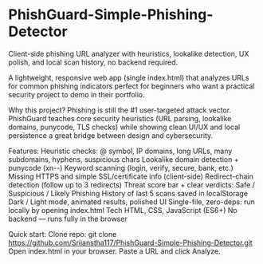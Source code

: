 # PhishGuard-Simple-Phishing-Detector
Client-side phishing URL analyzer with heuristics, lookalike detection, UX polish, and local scan history, no backend required.

A lightweight, responsive web app (single index.html) that analyzes URLs for common phishing indicators perfect for beginners who want a practical security project to demo in their portfolio.

Why this project?
Phishing is still the #1 user-targeted attack vector. PhishGuard teaches core security heuristics (URL parsing, lookalike domains, punycode, TLS checks) while showing clean UI/UX and local persistence a great bridge between design and cybersecurity.

Features:
Heuristic checks: @ symbol, IP domains, long URLs, many subdomains, hyphens, suspicious chars
Lookalike domain detection + punycode (xn--)
Keyword scanning (login, verify, secure, bank, etc.)
Missing HTTPS and simple SSL/certificate info (client-side)
Redirect-chain detection (follow up to 3 redirects)
Threat score bar + clear verdicts: Safe / Suspicious / Likely Phishing
History of last 5 scans saved in localStorage
Dark / Light mode, animated results, polished UI
Single-file, zero-deps: run locally by opening index.html
Tech
HTML, CSS, JavaScript (ES6+)
No backend — runs fully in the browser

Quick start:
Clone repo: git clone https://github.com/Srijanstha117/PhishGuard-Simple-Phishing-Detector.git
Open index.html in your browser.
Paste a URL and click Analyze.
